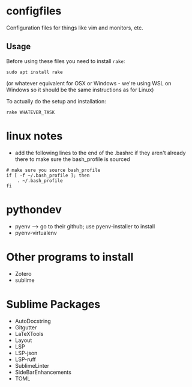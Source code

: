 configfiles
===========

Configuration files for things like vim and monitors, etc.

## Usage

Before using these files you need to install `rake`:

```
sudo apt install rake
```

(or whatever equivalent for OSX or Windows - we're using WSL on Windows so it should be the same instructions as for Linux)

To actually do the setup and installation:

```
rake WHATEVER_TASK
```


linux notes
=====
* add the following lines to the end of the .bashrc if they aren't already there to make sure the bash_profile is sourced

```
# make sure you source bash_profile
if [ -f ~/.bash_profile ]; then
	. ~/.bash_profile
fi

```


pythondev
========
* pyenv --> go to their github; use pyenv-installer to install
* pyenv-virtualenv


Other programs to install
======
* Zotero
* sublime

Sublime Packages
======
* AutoDocstring
* Gitgutter
* LaTeXTools
* Layout
* LSP
* LSP-json
* LSP-ruff
* SublimeLinter
* SideBarEnhancements
* TOML
